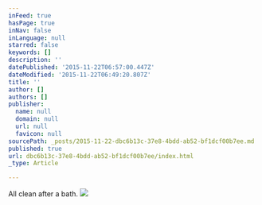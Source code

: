 ```yaml
---
inFeed: true
hasPage: true
inNav: false
inLanguage: null
starred: false
keywords: []
description: ''
datePublished: '2015-11-22T06:57:00.447Z'
dateModified: '2015-11-22T06:49:20.807Z'
title: ''
author: []
authors: []
publisher:
  name: null
  domain: null
  url: null
  favicon: null
sourcePath: _posts/2015-11-22-dbc6b13c-37e8-4bdd-ab52-bf1dcf00b7ee.md
published: true
url: dbc6b13c-37e8-4bdd-ab52-bf1dcf00b7ee/index.html
_type: Article

---
```

All clean after a bath.
![](https://the-grid-user-content.s3-us-west-2.amazonaws.com/a8426b29-4514-41b9-ac20-1577c97d3b35.jpg)